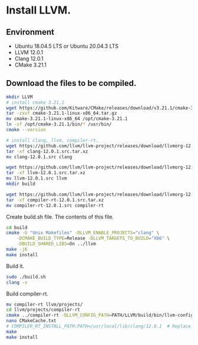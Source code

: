 # Install LLVM.

## Environment

- Ubuntu 18.04.5 LTS or Ubuntu 20.04.3 LTS
- LLVM 12.0.1
- Clang 12.0.1
- CMake 3.21.1

## Download the files to be compiled.

```bash
mkdir LLVM
# install cmake 3.21.1
wget https://github.com/Kitware/CMake/releases/download/v3.21.1/cmake-3.21.1-linux-x86_64.tar.gz
tar -zxvf cmake-3.21.1-linux-x86_64.tar.gz
mv cmake-3.21.1-linux-x86_64 /opt/cmake-3.21.1
ln -sf /opt/cmake-3.21.1/bin/* /usr/bin/
cmake --version

# install clang, llvm, compiler-rt.
wget https://github.com/llvm/llvm-project/releases/download/llvmorg-12.0.1/clang-12.0.1.src.tar.xz
tar -xf clang-12.0.1.src.tar.xz
mv clang-12.0.1.src clang

wget https://github.com/llvm/llvm-project/releases/download/llvmorg-12.0.1/llvm-12.0.1.src.tar.xz
tar -xf llvm-12.0.1.src.tar.xz
mv llvm-12.0.1.src llvm
mkdir build

wget https://github.com/llvm/llvm-project/releases/download/llvmorg-12.0.1/compiler-rt-12.0.1.src.tar.xz
tar -xf compiler-rt-12.0.1.src.tar.xz
mv compiler-rt-12.0.1.src compiler-rt
```

Create build.sh file. The contents of this file.

```bash
cd build
cmake -G "Unix Makefiles" -DLLVM_ENABLE_PROJECTS="clang" \
    -DCMAKE_BUILD_TYPE=Release -DLLVM_TARGETS_TO_BUILD="X86" \
    -DBUILD_SHARED_LIBS=On ../llvm
make -j6
make install
```

Build it.

```bash
sudo ./build.sh
clang -v
```

Build compiler-rt.

```bash
mv compiler-rt llvm/projects/
cd llvm/projects/compiler-rt
cmake ../compiler-rt -DLLVM_CONFIG_PATH=PATH/LLVM/build/bin/llvm-config
nano CMakeCache.txt
# COMPILER_RT_INSTALL_PATH:PATH=/usr/local/lib/clang/12.0.1  # Replace path string.
make
make install
```

